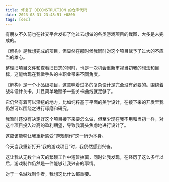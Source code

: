 ```yaml
---
title: 修复了 DECONSTRUCTION 的仓库代码
date: 2023-08-31 23:48:51 +0800
tags: [dec]
---
```


有朋友不久前也在社交平台发布了他过去想做的各类游戏项目的截图，大多是未完成的。

《解构》是我想完成的项目，但显然在那时候我同时对这个项目赋予了过大的不应当的雄心。

整理旧项目文件和查看旧日志的同时，也是一次机会重新审视当初我的想法和目标，这能给现在我做手头的主职业带来不同角度。

《解构》是一个小品级项目，这意味着过多的复杂设计是完全没有必要的。围绕着战斗设计关卡，并且简单地赋予一些关卡曲线就足够了。

它仍然有着可以深挖的地方，比如纯粹基于平面的美学设计，在接下来的开发里我仍然可以围绕之进行琢磨和研究。

我暂时还没有决定好这个项目接下来要怎么做，但至少现在我不用和当初一样，对这个项目投入过高的盈利期望，导致我满头焦虑地进行设计了。

这应该能够让我重新感受“游戏制作”这一行为本身。

今天当我重新打开“我的游戏项目”时，我仍然感到兴奋。

这让我从无数个白天的繁琐工作中短暂抽离，同时让我发现，在经历了这么多年以后，游戏制作仍然是一件能够让我兴奋的事情。

对于一名游戏制作者，我想这比什么都重要。
